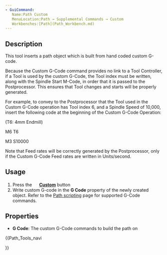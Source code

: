 ```yaml
---
- GuiCommand:
   Name:Path Custom
   MenuLocation:Path → Supplemental Commands → Custom
   Workbenches:[Path](Path_Workbench.md)
---
```


## Description

This tool inserts a path object which is built from hand coded custom G-code.

Because the Custom G-Code command provides no link to a Tool Controller, if a Tool is used by the custom G-Code, the Tool index must be written, along with the Spindle Start M-Code, in order that it is passed to the Postprocessor. This ensures that Tool changes and starts will be properly generated.

For example, to convey to the Postprocessor that the Tool used in the Custom G-Code operation has Tool index 6, and a Spindle Speed of 10,000, insert the following code at the beginning of the Custom G-Code Operation:

(T6: 4mm Endmill)

M6 T6

M3 S10000

Note that Feed rates will be correctly generated by the Postprocessor, only if the Custom G-Code Feed rates are written in Units/second.

## Usage

1.  Press the **<img src="images/Path_Custom.svg" width=16px> [Custom](Path_Custom.md)** button
2.  Write custom G-code in the **G Code** property of the newly created object. Refer to the [Path scripting](Path_scripting.md) page for supported G-Code commands.

## Properties

-    **G Code**: The custom G-Code commands to build the path on





{{Path_Tools_navi

}} 
